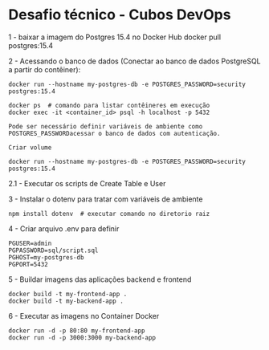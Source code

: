 # Desafio técnico - Cubos DevOps

1 - baixar a imagem do Postgres 15.4 no Docker Hub
    docker pull postgres:15.4

2 -  Acessando o banco de dados (Conectar ao banco de dados PostgreSQL a partir do contêiner):

    docker run --hostname my-postgres-db -e POSTGRES_PASSWORD=security postgres:15.4 

    docker ps  # comando para listar contêineres em execução
    docker exec -it <container_id> psql -h localhost -p 5432

    Pode ser necessário definir variáveis ​​de ambiente como POSTGRES_PASSWORDacessar o banco de dados com autenticação.

    Criar volume 

    docker run --hostname my-postgres-db -e POSTGRES_PASSWORD=security postgres:15.4 

2.1 - Executar os scripts de Create Table e User

3 - Instalar o dotenv para tratar com variáveis de ambiente

    npm install dotenv  # executar comando no diretorio raiz

4 - Criar arquivo .env para definir

    PGUSER=admin 
    PGPASSWORD=sql/script.sql
    PGHOST=my-postgres-db
    PGPORT=5432


5 - Buildar imagens das aplicações backend e frontend

    docker build -t my-frontend-app . 
    docker build -t my-backend-app . 

6 - Executar as imagens no Container Docker

    docker run -d -p 80:80 my-frontend-app
    docker run -d -p 3000:3000 my-backend-app

